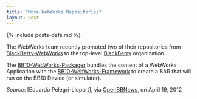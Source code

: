 ```yaml
---
title: "More WebWorks Repositories"
layout: post
---
```

{% include posts-defs.md %}

The WebWorks team recently promoted two of their repositories from
[BlackBerry-WebWorks](https://github.com/blackberry-webworks/)
to the top-level
[BlackBerry](http://github.com/BlackBerry) organization.

The
[BB10-WebWorks-Packager](http://github.com/blackberry/BB10-Webworks-Packager)
bundles the content of a WebWorks
Application with the
[BB10-WebWorks-Framework](http://github.com/blackberry/BB10-WebWorks-Framework)
to create a BAR that will
run on the BB10 Device (or simulator).

_Source_: [Eduardo Pelegri-Llopart], via [OpenBBNews](http://openbbnews.wordpress.com/2012/04/19/more-webworks/), on April 19, 2012  

